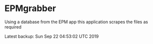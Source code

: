 # EPMgrabber
Using a database from the EPM app this application scrapes the files as required


Latest backup: Sun Sep 22 04:53:02 UTC 2019
